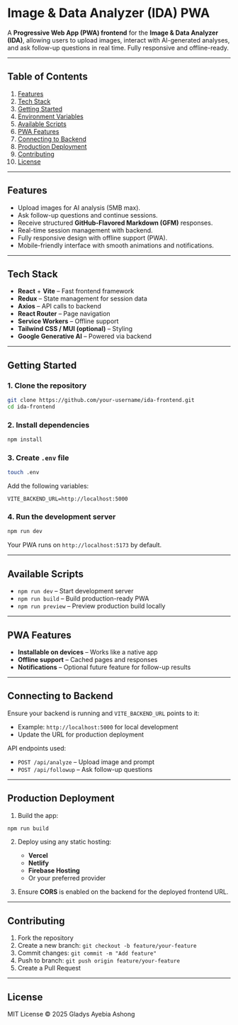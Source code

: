 # Image & Data Analyzer (IDA) PWA

A **Progressive Web App (PWA) frontend** for the **Image & Data Analyzer (IDA)**, allowing users to upload images, interact with AI-generated analyses, and ask follow-up questions in real time. Fully responsive and offline-ready.

---

## **Table of Contents**

1. [Features](#features)
2. [Tech Stack](#tech-stack)
3. [Getting Started](#getting-started)
4. [Environment Variables](#environment-variables)
5. [Available Scripts](#available-scripts)
6. [PWA Features](#pwa-features)
7. [Connecting to Backend](#connecting-to-backend)
8. [Production Deployment](#production-deployment)
9. [Contributing](#contributing)
10. [License](#license)

---

## **Features**

* Upload images for AI analysis (5MB max).
* Ask follow-up questions and continue sessions.
* Receive structured **GitHub-Flavored Markdown (GFM)** responses.
* Real-time session management with backend.
* Fully responsive design with offline support (PWA).
* Mobile-friendly interface with smooth animations and notifications.

---

## **Tech Stack**

* **React** + **Vite** – Fast frontend framework
* **Redux** – State management for session data
* **Axios** – API calls to backend
* **React Router** – Page navigation
* **Service Workers** – Offline support
* **Tailwind CSS / MUI (optional)** – Styling
* **Google Generative AI** – Powered via backend

---

## **Getting Started**

### **1. Clone the repository**

```bash
git clone https://github.com/your-username/ida-frontend.git
cd ida-frontend
```

### **2. Install dependencies**

```bash
npm install
```

### **3. Create `.env` file**

```bash
touch .env
```

Add the following variables:

```
VITE_BACKEND_URL=http://localhost:5000
```

### **4. Run the development server**

```bash
npm run dev
```

Your PWA runs on `http://localhost:5173` by default.

---

## **Available Scripts**

* `npm run dev` – Start development server
* `npm run build` – Build production-ready PWA
* `npm run preview` – Preview production build locally

---

## **PWA Features**

* **Installable on devices** – Works like a native app
* **Offline support** – Cached pages and responses
* **Notifications** – Optional future feature for follow-up results

---

## **Connecting to Backend**

Ensure your backend is running and `VITE_BACKEND_URL` points to it:

* Example: `http://localhost:5000` for local development
* Update the URL for production deployment

API endpoints used:

* `POST /api/analyze` – Upload image and prompt
* `POST /api/followup` – Ask follow-up questions

---

## **Production Deployment**

1. Build the app:

```bash
npm run build
```

2. Deploy using any static hosting:

   * **Vercel**
   * **Netlify**
   * **Firebase Hosting**
   * Or your preferred provider

3. Ensure **CORS** is enabled on the backend for the deployed frontend URL.

---

## **Contributing**

1. Fork the repository
2. Create a new branch: `git checkout -b feature/your-feature`
3. Commit changes: `git commit -m "Add feature"`
4. Push to branch: `git push origin feature/your-feature`
5. Create a Pull Request

---

## **License**

MIT License © 2025 Gladys Ayebia Ashong


